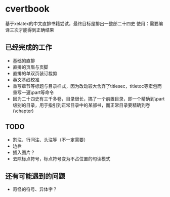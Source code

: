 # cvertbook
基于xelatex的中文直排书籍尝试，最终目标是排出一整部二十四史
使用：需要编译三次才能得到正确结果

## 已经完成的工作
- 基础的直排
- 直排的页眉与页脚
- 直排的单双页装订裁剪
- 英文基线校准
- 重写章节等标题与目录样式，因为改动较大舍弃了titlesec，titletoc等宏包而重写一遍\part等命令
- 因为二十四史有三千多卷，目录很长，搞了一个前置目录，即一个精确到\part级别的目录，用于指引到正常目录中的某部书，而正常目录要精确到卷(\chapter)

## TODO
- 割注、行间注、头注等（不一定需要）
- 边栏
- 插入图片？
- 去除标点符号，标点符号变为不占位置的句读模式

## 还有可能遇到的问题
- 奇怪的符号、异体字？
